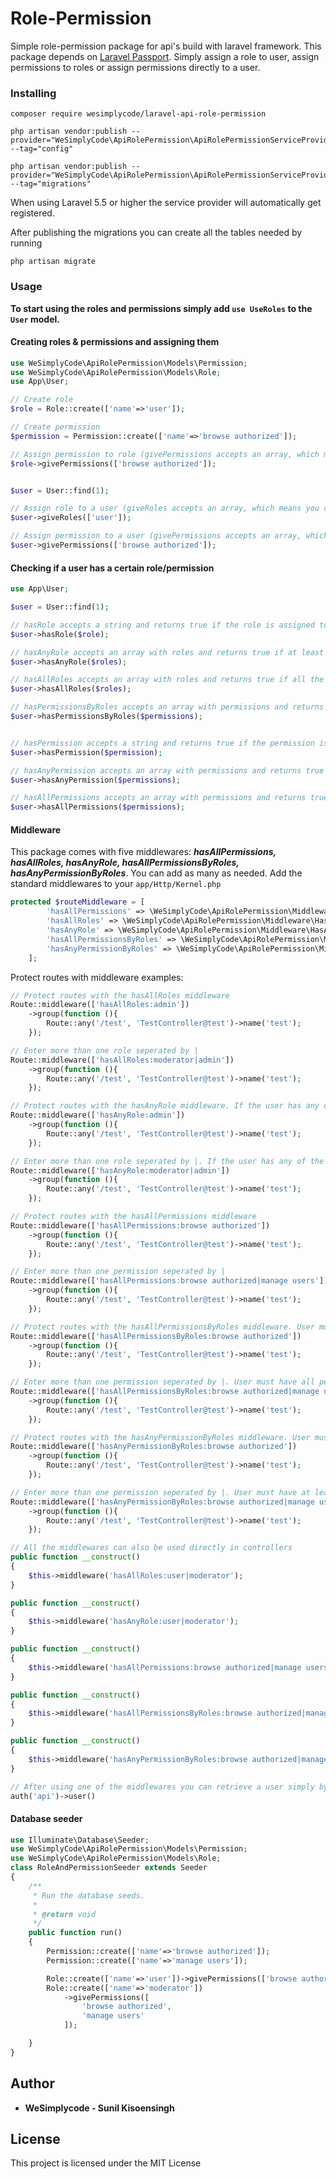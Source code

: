 # Role-Permission

Simple role-permission package for api's build with laravel framework.
This package depends on <a href="https://laravel.com/docs/5.8/passport">Laravel Passport</a>.
Simply assign a role to user, assign permissions to roles or assign permissions directly to a user.

### Installing

```
composer require wesimplycode/laravel-api-role-permission
```

```
php artisan vendor:publish --provider="WeSimplyCode\ApiRolePermission\ApiRolePermissionServiceProvider" --tag="config"
```

```
php artisan vendor:publish --provider="WeSimplyCode\ApiRolePermission\ApiRolePermissionServiceProvider" --tag="migrations"
```

When using Laravel 5.5 or higher the service provider will automatically get registered.

After publishing the migrations you can create all the tables needed by running

```
php artisan migrate
```

### Usage

**To start using the roles and permissions simply add `use UseRoles` to the `User` model.**

#### Creating roles & permissions and assigning them

```php
use WeSimplyCode\ApiRolePermission\Models\Permission;
use WeSimplyCode\ApiRolePermission\Models\Role;
use App\User;

// Create role
$role = Role::create(['name'=>'user']);

// Create permission
$permission = Permission::create(['name'=>'browse authorized']);

// Assign permission to role (givePermissions accepts an array, which means you can assign multiple permissions at once)
$role->givePermissions(['browse authorized']);


$user = User::find(1);

// Assign role to a user (giveRoles accepts an array, which means you can assign multiple roles at once)
$user->giveRoles(['user']);

// Assign permission to a user (givePermissions accepts an array, which means you can assign multiple roles at once)
$user->givePermissions(['browse authorized']);
```

#### Checking if a user has a certain role/permission

```php
use App\User;

$user = User::find(1);

// hasRole accepts a string and returns true if the role is assigned to the user
$user->hasRole($role);

// hasAnyRole accepts an array with roles and returns true if at least one of the roles in the array is assigned to the user
$user->hasAnyRole($roles);

// hasAllRoles accepts an array with roles and returns true if all the roles in the array are assigned to the user
$user->hasAllRoles($roles);

// hasPermissionsByRoles accepts an array with permissions and returns true if the permissions are attached to roles assigned to the user
$user->hasPermissionsByRoles($permissions);


// hasPermission accepts a string and returns true if the permission is assigned to the user
$user->hasPermission($permission);

// hasAnyPermission accepts an array with permissions and returns true if at least one of the permissions in the array is assigned to the user
$user->hasAnyPermission($permissions);

// hasAllPermissions accepts an array with permissions and returns true if all the permissions in the array are assigned to the user
$user->hasAllPermissions($permissions);
```

#### Middleware

This package comes with five middlewares: **_hasAllPermissions, hasAllRoles, hasAnyRole, hasAllPermissionsByRoles, hasAnyPermissionByRoles_**. You can add as many as needed.
Add the standard middlewares to your `app/Http/Kernel.php`

```php
protected $routeMiddleware = [
        'hasAllPermissions' => \WeSimplyCode\ApiRolePermission\Middleware\HasAllPermissions::class,
        'hasAllRoles' => \WeSimplyCode\ApiRolePermission\Middleware\HasAllRoles::class,
        'hasAnyRole' => \WeSimplyCode\ApiRolePermission\Middleware\HasAnyRole::class,
        'hasAllPermissionsByRoles' => \WeSimplyCode\ApiRolePermission\Middleware\HasAllPermissionsByRoles::class,
        'hasAnyPermissionByRoles' => \WeSimplyCode\ApiRolePermission\Middleware\HasAnyPermissionByRoles::class,
    ];
```

Protect routes with middleware examples:

```php
// Protect routes with the hasAllRoles middleware
Route::middleware(['hasAllRoles:admin'])
	->group(function (){
		Route::any('/test', 'TestController@test')->name('test');
	});

// Enter more than one role seperated by |
Route::middleware(['hasAllRoles:moderator|admin'])
	->group(function (){
		Route::any('/test', 'TestController@test')->name('test');
    });

// Protect routes with the hasAnyRole middleware. If the user has any of the roles access will be granted
Route::middleware(['hasAnyRole:admin'])
	->group(function (){
		Route::any('/test', 'TestController@test')->name('test');
	});

// Enter more than one role seperated by |. If the user has any of the roles access will be granted
Route::middleware(['hasAnyRole:moderator|admin'])
	->group(function (){
		Route::any('/test', 'TestController@test')->name('test');
	});

// Protect routes with the hasAllPermissions middleware
Route::middleware(['hasAllPermissions:browse authorized'])
	->group(function (){
		Route::any('/test', 'TestController@test')->name('test');
	});

// Enter more than one permission seperated by |
Route::middleware(['hasAllPermissions:browse authorized|manage users'])
	->group(function (){
		Route::any('/test', 'TestController@test')->name('test');
	});

// Protect routes with the hasAllPermissionsByRoles middleware. User must have all permissions through their roles to gain access
Route::middleware(['hasAllPermissionsByRoles:browse authorized'])
	->group(function (){
		Route::any('/test', 'TestController@test')->name('test');
	});

// Enter more than one permission seperated by |. User must have all permissions through their roles to gain access
Route::middleware(['hasAllPermissionsByRoles:browse authorized|manage users'])
	->group(function (){
		Route::any('/test', 'TestController@test')->name('test');
    });

// Protect routes with the hasAnyPermissionByRoles middleware. User must have at least one of the permissions through their roles to gain access
Route::middleware(['hasAnyPermissionByRoles:browse authorized'])
	->group(function (){
		Route::any('/test', 'TestController@test')->name('test');
	});

// Enter more than one permission seperated by |. User must have at least one of the permissions through their roles to gain access
Route::middleware(['hasAnyPermissionByRoles:browse authorized|manage users'])
	->group(function (){
		Route::any('/test', 'TestController@test')->name('test');
	});
```

```php
// All the middlewares can also be used directly in controllers
public function __construct()
{
    $this->middleware('hasAllRoles:user|moderator');
}

public function __construct()
{
    $this->middleware('hasAnyRole:user|moderator');
}

public function __construct()
{
    $this->middleware('hasAllPermissions:browse authorized|manage users');
}

public function __construct()
{
    $this->middleware('hasAllPermissionsByRoles:browse authorized|manage users');
}

public function __construct()
{
    $this->middleware('hasAnyPermissionByRoles:browse authorized|manage users');
}
```

```php
// After using one of the middlewares you can retrieve a user simply by using the auth() helper
auth('api')->user()
```

#### Database seeder

```php
use Illuminate\Database\Seeder;
use WeSimplyCode\ApiRolePermission\Models\Permission;
use WeSimplyCode\ApiRolePermission\Models\Role;
class RoleAndPermissionSeeder extends Seeder
{
    /**
     * Run the database seeds.
     *
     * @return void
     */
    public function run()
    {
        Permission::create(['name'=>'browse authorized']);
        Permission::create(['name'=>'manage users']);

        Role::create(['name'=>'user'])->givePermissions(['browse authorized']);
        Role::create(['name'=>'moderator'])
            ->givePermissions([
                'browse authorized',
                'manage users'
            ]);

    }
}
```

## Author

- **WeSimplycode - Sunil Kisoensingh**

## License

This project is licensed under the MIT License
